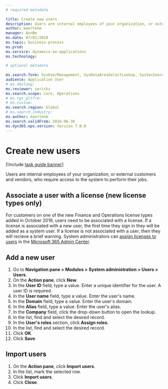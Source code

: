 ```yaml
--- 
# required metadata 
 
title: Create new users
description: Users are internal employees of your organization, or external customers and vendors, who require access to the system to perform their jobs. 
author: maertenm
manager: AnnBe 
ms.date: 07/01/2019
ms.topic: business-process 
ms.prod:  
ms.service: dynamics-ax-applications 
ms.technology:  
 
# optional metadata 
 
ms.search.form: SysUserManagement, SysDataAreaSelectLookup, SysSecUserAddRoles, SysUserMSODSUserImport   
audience: Application User 
# ms.devlang:  
ms.reviewer: sericks
ms.search.scope: Core, Operations 
# ms.tgt_pltfrm:  
# ms.custom:  
ms.search.region: Global
# ms.search.industry: 
ms.author: maertenm
ms.search.validFrom: 2016-06-30 
ms.dyn365.ops.version: Version 7.0.0 
---
```

# Create new users

[!include [task guide banner](../../includes/task-guide-banner.md)]

Users are internal employees of your organization, or external customers and vendors, who require access to the system to perform their jobs.

## Associate a user with a license (new license types only)
For customers on one of the new Finance and Operations license types added in October 2019, users need to be associated with a license. If a license is associated with a new user, the first time they sign in they will be added as a system user. If a license is not associated with a user, then they will recieve a brief warning.
System administrators can [assign licenses to users](https://docs.microsoft.com/en-us/office365/admin/subscriptions-and-billing/assign-licenses-to-users?view=o365-worldwide) in the [Microsoft 365 Admin Center](https://docs.microsoft.com/en-us/office365/admin/admin-overview/about-the-admin-center?view=o365-worldwide).

## Add a new user
1. Go to **Navigation pane > Modules > System administration > Users > Users**.
2. On the **Action pane**, click **New**.
3. In the **User ID** field, type a value. Enter a unique identifier for the user. A user ID is required.  
4. In the **User name** field, type a value. Enter the user's name.  
5. In the **Domain** field, type a value. Enter the user's domain.  
6. In the **Alias** field, type a value. Enter the user's alias.  
7. In the **Company** field, click the drop-down button to open the lookup.
8. In the list, find and select the desired record. 
9. In the **User's roles** section, click **Assign roles**.
10. In the list, find and select the desired record.
11. Click **OK**.
12. Click **Save**.

## Import users
1. On the **Action pane**, click **Import users**.
2. In the list, mark the selected row.
3. Click **Import users**.
4. Click **Close**.


